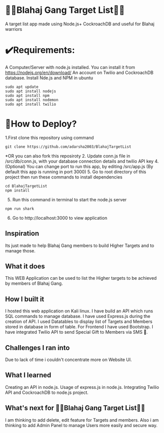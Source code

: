 # 🦈🦈Blahaj Gang Target List💪🦈
A target list app made using Node.js+ CockroachDB and useful for Blahaj warriors

# ✔️Requirements:

A Computer/Server with node.js installed. You can install it from https://nodejs.org/en/download/
An account on Twilio and CockroachDB database.
Install Nde.js and NPM in ubuntu
```
sudo apt update
sudo apt install nodejs
sudo apt install npm
sudo apt install nodemon
sudo apt install twilio
```

# 🤔How to Deploy?
1.First clone this repository using command
```
git clone https://github.com/adarsha2003/BlahajTargetList
```
*OR you can also fork this reposiroty
2. Update conn.js file in /src/db/conn.js, with your database connection details and twilio API key
4. (Optional) You can change port to run this app, by editing /src/app.js (By default this app is running in port 3000)
5. Go to root directory of this project then run these commands to install dependencies
```
cd BlahajTargetList
npm install
```
5. Run this command in terminal to start the node.js server
```
npm run shark
```
6. Go to http://localhost:3000 to view application
## Inspiration
Its just made to help Blahaj Gang members to build Higher Targets and to manage those.
## What it does
This WEB Application can be used to list the Higher targets to be achieved by members of Blahaj Gang.
## How I built it
I hosted this web application on Kali linux. I have build an API which runs SQL commands to manage database. I have used Express.js during the creation of API. I used Datatables to display list of Targets and Members stored in database in form of table. For Frontend I have used Bootstrap. I have integrated Twilio API to send Special Gift to Members via SMS 📧.
## Challenges I ran into
Due to lack of time i couldn't concentrate more on Website UI.
## What I learned
Creating an API in node.js. Usage of express.js in node.js. Integrating Twilio API and CockroachDB to node.js project.
## What's next for 🦈🦈Blahaj Gang Target List💪🦈
I am thinking to add delete, edit feature for Targets and members. Also i am thinking to add Admin Panel to manage Users more easily and secure way. 
